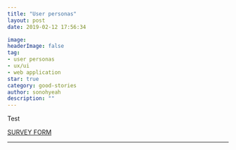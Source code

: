 ```yaml
---
title: "User personas"
layout: post
date: 2019-02-12 17:56:34

image: 
headerImage: false
tag:
- user personas
- ux/ui
- web application
star: true
category: good-stories
author: sonohyeah
description: ""
---
```


Test

<p><a href="https://docs.google.com/forms/d/e/1FAIpQLSdFk9D5u3Tfkyppo3H8StSvXDi_tPo4CHsFAXmrIXt_MvyHtQ/viewform">SURVEY FORM</a></p>

<p id="user"></p>
<script type="text/javascript" src="{{site.url}}/src/tabletop.min.js"></script>
<script type="text/javascript" src="{{site.url}}/src/backbone.tabletopSync.js"></script>
<script type="text/javascript" src="{{site.url}}/src/tabletop.js"></script>
<script src='https://cdnjs.cloudflare.com/ajax/libs/tabletop.js/1.5.1/tabletop.min.js'></script>
<script type="text/javascript">
	var public_spreadsheet_url = 'https://docs.google.com/spreadsheets/d/174dAQ7i_oVDHQkbLck_kR8DFtEGGOvUzLSWCY-MNG_Q/edit?usp=sharing';


	function init() {
		Tabletop.init( { key: public_spreadsheet_url,
			callback: showInfo,
			simpleSheet: true } );
	}

	window.addEventListener('DOMContentLoaded', init);

	function showInfo(data) {
		var index = 0;
        for (var i = 0; i <= data.length; i++) {
			if ([data[i].Show]=="Yes"){
        		document.getElementById("user").innerHTML += "<br>"+"<strong>" + (index+1) + ": </strong> <br><br>"+
        		"<table border = '1'>" +
        	       '<tr>' +
        	               '<th>'+[data[i].Name]+'</th>' +
        	               '<td rowspan = "2">'+"Wants & Needs <br><br>"+[data[i].Wants_Needs]+'</th>' +
        	               '<td rowspan = "2">'+"Frustrations <br><br>"+[data[i].Frustrations]+'</th>' +
        	       '</tr>' +
        	       '<tr>' +
        	               '<td>'+"Demographics <br><br>"+"Age: "+[data[i].Age]+"<br>Sex: "+[data[i].Sex]+"<br>"+[data[i].Bio]+'</td>' +
        	       '</tr>' +
                       '<tr>' +
        	               '<td>'+"Tools & Applications <br><br>"+[data[i].Tools]+'</td>' +
        	               '<td>'+"Favorite Brands <br><br>"+[data[i].Brands]+'</td>' +
        	               '<td>'+"Tech skill <br><br>"+[data[i].Tech_skill]+'</td>' +
        	       '</tr>'+
                "</table>"
			}
        };

		console.log(data);
	}       

</script>

---
